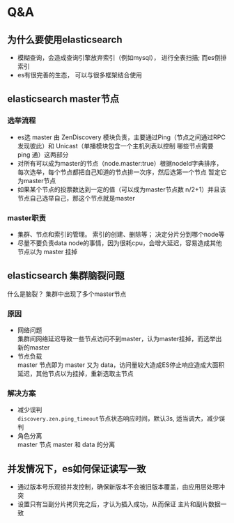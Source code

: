 # Q&A

## 为什么要使用elasticsearch
- 模糊查询，会造成查询引擎放弃索引（例如mysql）， 进行全表扫描; 而es倒排索引
- es有很完善的生态， 可以与很多框架结合使用

## elasticsearch master节点

### 选举流程
- es选 master 由 ZenDiscovery 模块负责，主要通过Ping（节点之间通过RPC发现彼此）和 Unicast（单播模块包含一个主机列表以控制
哪些节点需要 ping 通）这两部分
- 对所有可以成为master的节点（node.master:true）根据nodeId字典排序，每次选举，每个节点都把自己知道的节点排一次序，然后选第一个节点
暂定它为master节点
- 如果某个节点的投票数达到一定的值（可以成为master节点数 n/2+1）并且该节点自己选举自己，那这个节点就是master

### master职责
- 集群、节点和索引的管理。 索引的创建、删除等； 决定分片分到哪个node等
- 尽量不要负责data node的事情，因为很耗cpu，会增大延迟，容易造成其他节点以为 master 挂掉

## elasticsearch 集群脑裂问题
什么是脑裂？
集群中出现了多个master节点

### 原因
- 网络问题  
    集群间网络延迟导致一些节点访问不到master，认为master挂掉，而选举出新的master
- 节点负载  
    master 节点即为 master 又为 data，访问量较大造成ES停止响应造成大面积延迟，其他节点以为挂掉，重新选取主节点

### 解决方案
- 减少误判  
    `discovery.zen.ping_timeout`节点状态响应时间，默认3s, 适当调大，减少误判
- 角色分离  
    master 节点 master 和 data 的分离

## 并发情况下，es如何保证读写一致
- 通过版本号乐观锁并发控制，确保新版本不会被旧版本覆盖，由应用层处理冲突
- 设置只有当副分片拷贝完之后，才认为插入成功，从而保证 主片和副片数据一致